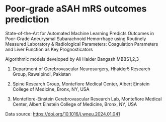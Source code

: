 # Poor-grade aSAH mRS outcomes prediction


State-of-the-Art for Automated Machine Learning Predicts Outcomes in Poor-Grade Aneurysmal Subarachnoid Hemorrhage using Routinely Measured Laboratory & Radiological Parameters: Coagulation Parameters and Liver Function as Key Prognosticators

Algorithmic models developed by Ali Haider Bangash MBBS1,2,3

1. Department of Cerebrovascular Neurosurgery, Hhaider5 Research Group, Rawalpindi, Pakistan

2. Spine Research Group, Montefiore Medical Center, Albert Einstein College of Medicine, Bronx, NY, USA

3. Montefiore-Einstein Cerebrovascular Research Lab, Montefiore Medical Center, Albert Einstein College of Medicine, Bronx, NY, USA

Data source: https://doi.org/10.1016/j.wneu.2024.01.041
